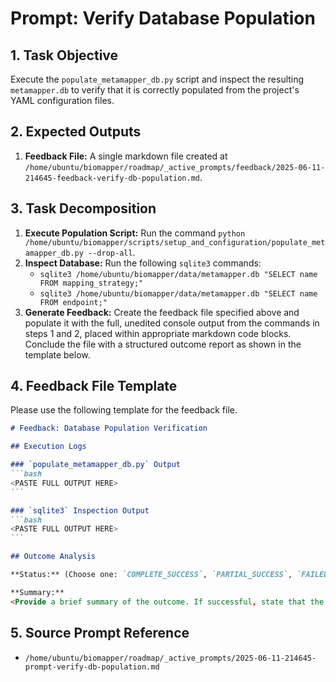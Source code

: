# Prompt: Verify Database Population

## 1. Task Objective
Execute the `populate_metamapper_db.py` script and inspect the resulting `metamapper.db` to verify that it is correctly populated from the project's YAML configuration files.

## 2. Expected Outputs
1.  **Feedback File:** A single markdown file created at `/home/ubuntu/biomapper/roadmap/_active_prompts/feedback/2025-06-11-214645-feedback-verify-db-population.md`.

## 3. Task Decomposition
1.  **Execute Population Script:** Run the command `python /home/ubuntu/biomapper/scripts/setup_and_configuration/populate_metamapper_db.py --drop-all`.
2.  **Inspect Database:** Run the following `sqlite3` commands:
    - `sqlite3 /home/ubuntu/biomapper/data/metamapper.db "SELECT name FROM mapping_strategy;"`
    - `sqlite3 /home/ubuntu/biomapper/data/metamapper.db "SELECT name FROM endpoint;"`
3.  **Generate Feedback:** Create the feedback file specified above and populate it with the full, unedited console output from the commands in steps 1 and 2, placed within appropriate markdown code blocks. Conclude the file with a structured outcome report as shown in the template below.

## 4. Feedback File Template
Please use the following template for the feedback file.

````markdown
# Feedback: Database Population Verification

## Execution Logs

### `populate_metamapper_db.py` Output
```bash
<PASTE FULL OUTPUT HERE>
```

### `sqlite3` Inspection Output
```bash
<PASTE FULL OUTPUT HERE>
```

## Outcome Analysis

**Status:** (Choose one: `COMPLETE_SUCCESS`, `PARTIAL_SUCCESS`, `FAILED_NEEDS_ESCALATION`)

**Summary:**
<Provide a brief summary of the outcome. If successful, state that the database appears to be populated correctly. If failed, describe the error.>
````

## 5. Source Prompt Reference
*   `/home/ubuntu/biomapper/roadmap/_active_prompts/2025-06-11-214645-prompt-verify-db-population.md`
